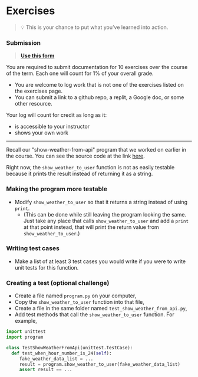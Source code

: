 
# Exercises

> 💡 This is your chance to put what you’ve learned into action.

### Submission

> **[Use this form](https://forms.gle/UbWLpo86JsWxrpNe9)**

You are required to submit documentation for 10 exercises over the
course of the term. Each one will count for 1%
of your overall grade.

* You are welcome to log work that is not one of the exercises listed on the 
exercises page.
* You can submit a link to a github repo, a replit, a Google doc, or some other 
resource.

Your log will count for credit as long as it:
- is accessible to your instructor
- shows your own work

<!--## Pagination test cases

Imagine a "pagination" function that takes a list as a parameter. The goal is to take a long list and split it into pages of length 5 or less. The result is a list of lists that all need to be less than 5 items. For example, if the input is [1, 2, 3, 4, 5, 6, 7], the output would be [[1, 2, 3, 4, 5], [6, 7]].

This type of function would be used for example if a search engine gave you 90 results, and you needed to display them to the user one page at a time.

* What test cases would you write to test this function?
  * Make a list of at least 3 test cases you would write if you were to write unit tests for this function.
-->

<hr/>

Recall our "show-weather-from-api" program that we worked on earlier in the course. You can see the source code at the link  [here](https://github.com/kibo-programming-2-jan-23/walkthroughs/blob/main/show-weather-from-api/end/program.py).

Right now, the `show_weather_to_user` function is not as easily testable because it prints the result instead of returning it as a string.

### Making the program more testable

* Modify `show_weather_to_user` so that it returns a string instead of using `print`.
   * (This can be done while still leaving the program looking the same. Just take any place that calls `show_weather_to_user` and add a `print` at that point instead, that will print the return value from `show_weather_to_user`.)
   
### Writing test cases

* Make a list of at least 3 test cases you would write if you were to write unit tests for this function.

### Creating a test (optional challenge)

* Create a file named `program.py` on your computer,
* Copy the `show_weather_to_user` function into that file,
* Create a file in the same folder named `test_show_weather_from_api.py`,
* Add test methods that call the `show_weather_to_user` function. For example,

```python
import unittest
import program

class TestShowWeatherFromApi(unittest.TestCase):
  def test_when_hour_number_is_24(self):
     fake_weather_data_list = ...
     result = program.show_weather_to_user(fake_weather_data_list)
     assert result == ...

```

